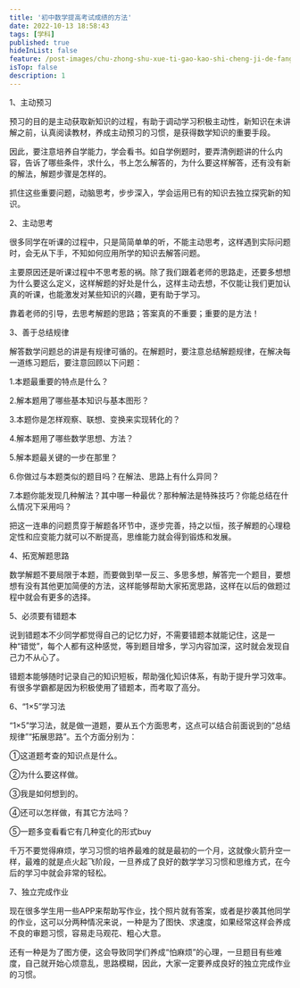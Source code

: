 ```yaml
---
title: '初中数学提高考试成绩的方法'
date: 2022-10-13 18:58:43
tags: [学科]
published: true
hideInList: false
feature: /post-images/chu-zhong-shu-xue-ti-gao-kao-shi-cheng-ji-de-fang-fa.jpg
isTop: false
description: 1
---
```

1、主动预习



预习的目的是主动获取新知识的过程，有助于调动学习积极主动性，新知识在未讲解之前，认真阅读教材，养成主动预习的习惯，是获得数学知识的重要手段。



因此，要注意培养自学能力，学会看书。如自学例题时，要弄清例题讲的什么内容，告诉了哪些条件，求什么，书上怎么解答的，为什么要这样解答，还有没有新的解法，解题步骤是怎样的。



抓住这些重要问题，动脑思考，步步深入，学会运用已有的知识去独立探究新的知识。





2、主动思考



很多同学在听课的过程中，只是简简单单的听，不能主动思考，这样遇到实际问题时，会无从下手，不知如何应用所学的知识去解答问题。



主要原因还是听课过程中不思考惹的祸。除了我们跟着老师的思路走，还要多想想为什么要这么定义，这样解题的好处是什么，这样主动去想，不仅能让我们更加认真的听课，也能激发对某些知识的兴趣，更有助于学习。



靠着老师的引导，去思考解题的思路；答案真的不重要；重要的是方法！





3、善于总结规律



解答数学问题总的讲是有规律可循的。在解题时，要注意总结解题规律，在解决每一道练习题后，要注意回顾以下问题：



1.本题最重要的特点是什么？



2.解本题用了哪些基本知识与基本图形？



3.本题你是怎样观察、联想、变换来实现转化的？



4.解本题用了哪些数学思想、方法？



5.解本题最关键的一步在那里？



6.你做过与本题类似的题目吗？在解法、思路上有什么异同？



7.本题你能发现几种解法？其中哪一种最优？那种解法是特殊技巧？你能总结在什么情况下采用吗？



把这一连串的问题贯穿于解题各环节中，逐步完善，持之以恒，孩子解题的心理稳定性和应变能力就可以不断提高，思维能力就会得到锻炼和发展。





4、拓宽解题思路



数学解题不要局限于本题，而要做到举一反三、多思多想，解答完一个题目，要想想有没有其他更加简便的方法，这样能够帮助大家拓宽思路，这样在以后的做题过程中就会有更多的选择。





5、必须要有错题本



说到错题本不少同学都觉得自己的记忆力好，不需要错题本就能记住，这是一种“错觉”，每个人都有这种感觉，等到题目增多，学习内容加深，这时就会发现自己力不从心了。



错题本能够随时记录自己的知识短板，帮助强化知识体系，有助于提升学习效率。有很多学霸都是因为积极使用了错题本，而考取了高分。





6、“1×5”学习法



“1×5”学习法，就是做一道题，要从五个方面思考，这点可以结合前面说到的“总结规律”“拓展思路”。五个方面分别为：



①这道题考查的知识点是什么。



②为什么要这样做。



③我是如何想到的。



④还可以怎样做，有其它方法吗？



⑤一题多变看看它有几种变化的形式buy



千万不要觉得麻烦，学习习惯的培养最难的就是最初的一个月，这就像火箭升空一样，最难的就是点火起飞阶段，一旦养成了良好的数学学习习惯和思维方式，在今后的学习中就会非常的轻松。





7、独立完成作业



现在很多学生用一些APP来帮助写作业，找个照片就有答案，或者是抄袭其他同学的作业，这可以分两种情况来说，一种是为了图快、求速度，如果经常这样会养成不良的审题习惯，容易走马观花、粗心大意。



还有一种是为了图方便，这会导致同学们养成“怕麻烦”的心理，一旦题目有些难度，自己就开始心烦意乱，思路模糊，因此，大家一定要养成良好的独立完成作业的习惯。

